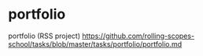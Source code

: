 # portfolio
portfolio (RSS project)
https://github.com/rolling-scopes-school/tasks/blob/master/tasks/portfolio/portfolio.md

